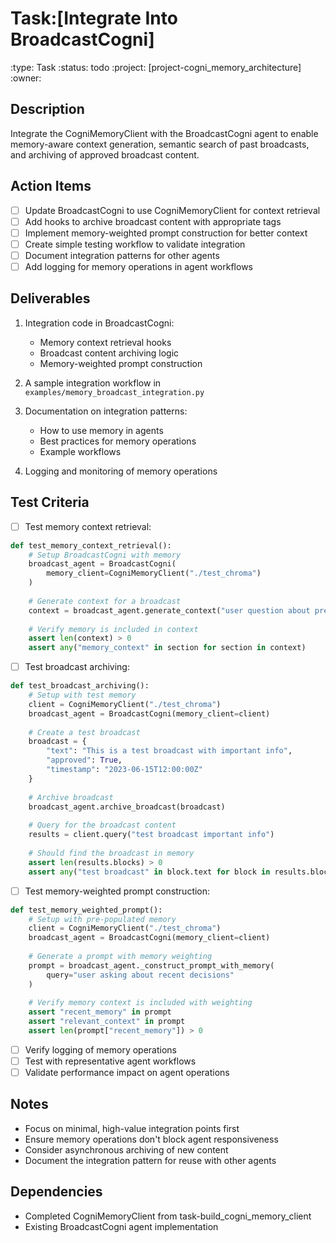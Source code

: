 # Task:[Integrate Into BroadcastCogni]
:type: Task
:status: todo
:project: [project-cogni_memory_architecture]
:owner: 

## Description
Integrate the CogniMemoryClient with the BroadcastCogni agent to enable memory-aware context generation, semantic search of past broadcasts, and archiving of approved broadcast content.

## Action Items
- [ ] Update BroadcastCogni to use CogniMemoryClient for context retrieval
- [ ] Add hooks to archive broadcast content with appropriate tags
- [ ] Implement memory-weighted prompt construction for better context
- [ ] Create simple testing workflow to validate integration
- [ ] Document integration patterns for other agents
- [ ] Add logging for memory operations in agent workflows

## Deliverables
1. Integration code in BroadcastCogni:
   - Memory context retrieval hooks
   - Broadcast content archiving logic
   - Memory-weighted prompt construction

2. A sample integration workflow in `examples/memory_broadcast_integration.py`

3. Documentation on integration patterns:
   - How to use memory in agents
   - Best practices for memory operations
   - Example workflows

4. Logging and monitoring of memory operations

## Test Criteria
- [ ] Test memory context retrieval:
```python
def test_memory_context_retrieval():
    # Setup BroadcastCogni with memory
    broadcast_agent = BroadcastCogni(
        memory_client=CogniMemoryClient("./test_chroma")
    )
    
    # Generate context for a broadcast
    context = broadcast_agent.generate_context("user question about previous broadcasts")
    
    # Verify memory is included in context
    assert len(context) > 0
    assert any("memory_context" in section for section in context)
```

- [ ] Test broadcast archiving:
```python
def test_broadcast_archiving():
    # Setup with test memory
    client = CogniMemoryClient("./test_chroma")
    broadcast_agent = BroadcastCogni(memory_client=client)
    
    # Create a test broadcast
    broadcast = {
        "text": "This is a test broadcast with important info",
        "approved": True,
        "timestamp": "2023-06-15T12:00:00Z"
    }
    
    # Archive broadcast
    broadcast_agent.archive_broadcast(broadcast)
    
    # Query for the broadcast content
    results = client.query("test broadcast important info")
    
    # Should find the broadcast in memory
    assert len(results.blocks) > 0
    assert any("test broadcast" in block.text for block in results.blocks)
```

- [ ] Test memory-weighted prompt construction:
```python
def test_memory_weighted_prompt():
    # Setup with pre-populated memory
    client = CogniMemoryClient("./test_chroma")
    broadcast_agent = BroadcastCogni(memory_client=client)
    
    # Generate a prompt with memory weighting
    prompt = broadcast_agent._construct_prompt_with_memory(
        query="user asking about recent decisions"
    )
    
    # Verify memory context is included with weighting
    assert "recent_memory" in prompt
    assert "relevant_context" in prompt
    assert len(prompt["recent_memory"]) > 0
```

- [ ] Verify logging of memory operations
- [ ] Test with representative agent workflows
- [ ] Validate performance impact on agent operations

## Notes
- Focus on minimal, high-value integration points first
- Ensure memory operations don't block agent responsiveness
- Consider asynchronous archiving of new content
- Document the integration pattern for reuse with other agents

## Dependencies
- Completed CogniMemoryClient from task-build_cogni_memory_client
- Existing BroadcastCogni agent implementation 